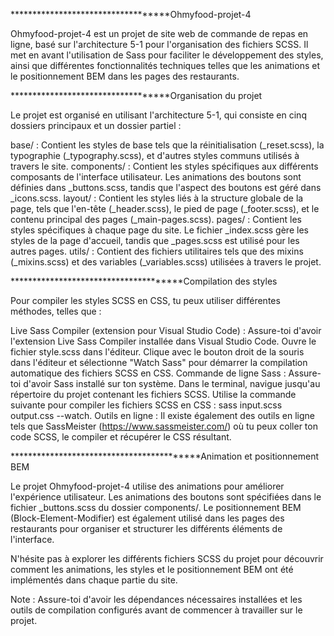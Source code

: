***********************************Ohmyfood-projet-4

Ohmyfood-projet-4 est un projet de site web de commande de repas en ligne, basé sur l'architecture 5-1 pour l'organisation des fichiers SCSS. Il met en avant l'utilisation de Sass pour faciliter le développement des styles, ainsi que différentes fonctionnalités techniques telles que les animations et le positionnement BEM dans les pages des restaurants.

***********************************Organisation du projet

Le projet est organisé en utilisant l'architecture 5-1, qui consiste en cinq dossiers principaux et un dossier partiel :

base/ : Contient les styles de base tels que la réinitialisation (_reset.scss), la typographie (_typography.scss), et d'autres styles communs utilisés à travers le site.
components/ : Contient les styles spécifiques aux différents composants de l'interface utilisateur. Les animations des boutons sont définies dans _buttons.scss, tandis que l'aspect des boutons est géré dans _icons.scss.
layout/ : Contient les styles liés à la structure globale de la page, tels que l'en-tête (_header.scss), le pied de page (_footer.scss), et le contenu principal des pages (_main-pages.scss).
pages/ : Contient les styles spécifiques à chaque page du site. Le fichier _index.scss gère les styles de la page d'accueil, tandis que _pages.scss est utilisé pour les autres pages.
utils/ : Contient des fichiers utilitaires tels que des mixins (_mixins.scss) et des variables (_variables.scss) utilisées à travers le projet.

**************************************Compilation des styles

Pour compiler les styles SCSS en CSS, tu peux utiliser différentes méthodes, telles que :

Live Sass Compiler (extension pour Visual Studio Code) :
Assure-toi d'avoir l'extension Live Sass Compiler installée dans Visual Studio Code.
Ouvre le fichier style.scss dans l'éditeur.
Clique avec le bouton droit de la souris dans l'éditeur et sélectionne "Watch Sass" pour démarrer la compilation automatique des fichiers SCSS en CSS.
Commande de ligne Sass :
Assure-toi d'avoir Sass installé sur ton système.
Dans le terminal, navigue jusqu'au répertoire du projet contenant les fichiers SCSS.
Utilise la commande suivante pour compiler les fichiers SCSS en CSS : sass input.scss output.css --watch.
Outils en ligne :
Il existe également des outils en ligne tels que SassMeister (https://www.sassmeister.com/) où tu peux coller ton code SCSS, le compiler et récupérer le CSS résultant.

******************************************Animation et positionnement BEM

Le projet Ohmyfood-projet-4 utilise des animations pour améliorer l'expérience utilisateur. Les animations des boutons sont spécifiées dans le fichier _buttons.scss du dossier components/. Le positionnement BEM (Block-Element-Modifier) est également utilisé dans les pages des restaurants pour organiser et structurer les différents éléments de l'interface.

N'hésite pas à explorer les différents fichiers SCSS du projet pour découvrir comment les animations, les styles et le positionnement BEM ont été implémentés dans chaque partie du site.

Note : Assure-toi d'avoir les dépendances nécessaires installées et les outils de compilation configurés avant de commencer à travailler sur le projet.